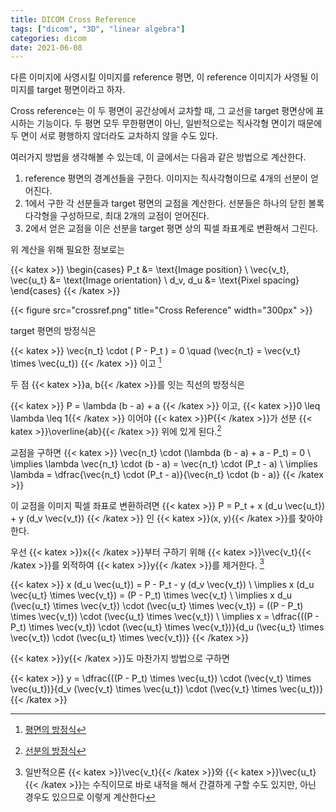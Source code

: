 ```yaml
---
title: DICOM Cross Reference
tags: ["dicom", "3D", "linear algebra"]
categories: dicom
date: 2021-06-08
---
```


다른 이미지에 사영시킬 이미지를 reference 평면, 이 reference 이미지가 사영될 이미지를 target 평면이라고 하자.

Cross reference는 이 두 평면이 공간상에서 교차할 때, 그 교선을 target 평면상에 표시하는 기능이다.
두 평면 모두 무한평면이 아닌, 일반적으로는 직사각형 면이기 때문에 두 면이 서로 평행하지 않더라도 교차하지 않을 수도 있다.

여러가지 방법을 생각해볼 수 있는데, 이 글에서는 다음과 같은 방법으로 계산한다.
1. reference 평면의 경계선들을 구한다. 이미지는 직사각형이므로 4개의 선분이 얻어진다.
2. 1에서 구한 각 선분들과 target 평면의 교점을 계산한다. 선분들은 하나의 닫힌 볼록다각형을 구성하므로, 최대 2개의 교점이 얻어진다.
3. 2에서 얻은 교점을 이은 선분을 target 평면 상의 픽셀 좌표계로 변환해서 그린다.

위 계산을 위해 필요한 정보로는

{{< katex >}}
\begin{cases}
  P_t &= \text{Image position} \\
  \vec{v_t}, \vec{u_t} &= \text{Image orientation} \\
  d_v, d_u &= \text{Pixel spacing}
\end{cases}
{{< /katex >}}

{{< figure src="crossref.png" title="Cross Reference" width="300px" >}}

target 평면의 방정식은

{{< katex >}}
\vec{n_t} \cdot ( P - P_t ) = 0 \quad (\vec{n_t} = \vec{v_t} \times \vec{u_t})
{{< /katex >}}
이고 [^1]

두 점 {{< katex >}}a, b{{< /katex >}}를 잇는 직선의 방정식은

{{< katex >}}
P = \lambda (b - a) + a
{{< /katex >}}
이고, {{< katex >}}0 \leq \lambda \leq 1{{< /katex >}} 이어야 {{< katex >}}P{{< /katex >}}가 선분 {{< katex >}}\overline{ab}{{< /katex >}} 위에 있게 된다.[^2]

교점을 구하면
{{< katex >}}
\vec{n_t} \cdot (\lambda (b - a) + a - P_t) = 0 \\
\implies \lambda \vec{n_t} \cdot (b - a) = \vec{n_t} \cdot (P_t - a) \\
\implies \lambda = \dfrac{\vec{n_t} \cdot (P_t - a)}{\vec{n_t} \cdot (b - a)}
{{< /katex >}}

이 교점을 이미지 픽셀 좌표로 변환하려면
{{< katex >}}
P = P_t + x (d_u \vec{u_t}) + y (d_v \vec{v_t})
{{< /katex >}}
인 {{< katex >}}(x, y){{< /katex >}}를 찾아야 한다.

우선 {{< katex >}}x{{< /katex >}}부터 구하기 위해 {{< katex >}}\vec{v_t}{{< /katex >}}를 외적하여 {{< katex >}}y{{< /katex >}}를 제거한다. [^3]

{{< katex >}}
x (d_u \vec{u_t}) = P - P_t - y (d_v \vec{v_t}) \\
\implies x (d_u \vec{u_t} \times \vec{v_t}) = (P - P_t) \times \vec{v_t} \\
\implies x d_u (\vec{u_t} \times \vec{v_t}) \cdot (\vec{u_t} \times \vec{v_t}) = ((P - P_t) \times \vec{v_t}) \cdot (\vec{u_t} \times \vec{v_t})  \\
\implies x = \dfrac{((P - P_t) \times \vec{v_t}) \cdot (\vec{u_t} \times \vec{v_t})}{d_u (\vec{u_t} \times \vec{v_t}) \cdot (\vec{u_t} \times \vec{v_t})}
{{< /katex >}}

{{< katex >}}y{{< /katex >}}도 마찬가지 방법으로 구하면

{{< katex >}}
y = \dfrac{((P - P_t) \times \vec{u_t}) \cdot (\vec{v_t} \times \vec{u_t})}{d_v (\vec{v_t} \times \vec{u_t}) \cdot (\vec{v_t} \times \vec{u_t})}
{{< /katex >}}

[^1]: [평면의 방정식](https://ko.wikipedia.org/wiki/%ED%8F%89%EB%A9%B4#%EC%A0%90%EA%B3%BC_%EB%B2%95%EC%84%A0_%EB%B2%A1%ED%84%B0)
[^2]: [선분의 방정식](https://ko.wikipedia.org/wiki/%EC%84%A0%EB%B6%84)
[^3]: 일반적으론 {{< katex >}}\vec{v_t}{{< /katex >}}와 {{< katex >}}\vec{u_t}{{< /katex >}}는 수직이므로 바로 내적을 해서 간결하게 구할 수도 있지만,
  아닌 경우도 있으므로 이렇게 계산한다
